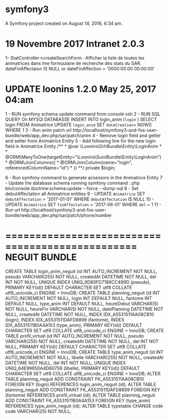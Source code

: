 symfony3
========

A Symfony project created on August 14, 2016, 6:34 pm.

19 Novembre 2017  Intranet  2.0.3
==========================================================
1- StatController->createSearchForm :
    Afficher la liste de toutes les animatrices dans lme formùulaire de recherche des stats du SAR. dateFinAffectaion IS NULL or dateFinAffection = '0000:00:00 00:00:00' 


UPDATE loonins 1.2.0   May 25, 2017 04:am
============
1 - RUN symfony schema update command from console ssh
2 - RUN SQL QUERY On MYSQl DATABASSE 
	INSERT INTO login_anim (`login` ) SELECT login FROM Animatrice
	UPDATE `login_anim` SET `dateCreation`= NOW() WHERE 1
3 - Run anim patch url http://localhost/symfony3-and-fos-user-bundle/web/app_dev.php/sar/patch/anim
4 - Remove login field and getter and setter from Animatrice Entity
5 - Add following line for the new login field in Animatrice Entity
    /**
     * @var \Loonins\GrhBundle\Entity\LoginAnim
     *
     * @ORM\ManyToOne(targetEntity="\Loonins\SuiviBundle\Entity\LoginAnim")
     * @ORM\JoinColumns({
     *   @ORM\JoinColumn(name="login", referencedColumnName="id")
     * })
    **/
    private $login;

6 - Run symfony command to generate acsessors in the Animatrice Entity
7 - Update the database schema running symfony command :  php bin/console doctrine:schema:update --force --dump-sql
8 - Set debutAffectation all Animatrice entities
9 - UPDATE   `Animatrice`  SET  `debutAffectation` = '2017-01-01'  WHERE  `debutAffectation` IS NULL
10 - UPDATE  `Animatrice`  SET  `finAffectation` = '2017-06-01'  WHERE  `del` = 1
11 - Run url http://localhost/symfony3-and-fos-user-bundle/web/app_dev.php/sar/patch/phone/number


================================================
NEGUIT BUNDLE
================================================


CREATE TABLE login_anim_neguit (id INT AUTO_INCREMENT NOT NULL, pseudo VARCHAR(255) NOT NULL, createdAt DATETIME NOT NULL, del INT NOT NULL, UNIQUE INDEX UNIQ_9D80FD7186CC499D (pseudo), PRIMARY KEY(id)) DEFAULT CHARACTER SET utf8 COLLATE utf8_unicode_ci ENGINE = InnoDB;
CREATE TABLE planning_neguit (id INT AUTO_INCREMENT NOT NULL, login INT DEFAULT NULL, fantome INT DEFAULT NULL, type_anim INT DEFAULT NULL, heureDebut VARCHAR(5) NOT NULL, heureFin VARCHAR(5) NOT NULL, datePlanning DATETIME NOT NULL, createdAt DATETIME NOT NULL, INDEX IDX_A5531511AA08CB10 (login), INDEX IDX_A5531511DAFD8899 (fantome), INDEX IDX_A5531511B0A4A153 (type_anim), PRIMARY KEY(id)) DEFAULT CHARACTER SET utf8 COLLATE utf8_unicode_ci ENGINE = InnoDB;
CREATE TABLE profil_virtuel (id INT AUTO_INCREMENT NOT NULL, pseudo VARCHAR(255) NOT NULL, createdAt DATETIME NOT NULL, del INT NOT NULL, PRIMARY KEY(id)) DEFAULT CHARACTER SET utf8 COLLATE utf8_unicode_ci ENGINE = InnoDB;
CREATE TABLE type_anim_neguit (id INT AUTO_INCREMENT NOT NULL, libelle VARCHAR(255) NOT NULL, createdAt DATETIME NOT NULL, del INT NOT NULL, UNIQUE INDEX UNIQ_64E99650A4D60759 (libelle), PRIMARY KEY(id)) DEFAULT CHARACTER SET utf8 COLLATE utf8_unicode_ci ENGINE = InnoDB;
ALTER TABLE planning_neguit ADD CONSTRAINT FK_A5531511AA08CB10 FOREIGN KEY (login) REFERENCES login_anim_neguit (id);
ALTER TABLE planning_neguit ADD CONSTRAINT FK_A5531511DAFD8899 FOREIGN KEY (fantome) REFERENCES profil_virtuel (id);
ALTER TABLE planning_neguit ADD CONSTRAINT FK_A5531511B0A4A153 FOREIGN KEY (type_anim) REFERENCES type_anim_neguit (id);
ALTER TABLE typetable CHANGE code code VARCHAR(25) NOT NULL;